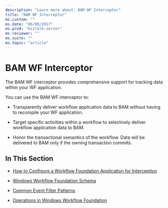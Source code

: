 ```yaml
---
description: "Learn more about: BAM WF Interceptor"
title: "BAM WF Interceptor"
ms.custom: ""
ms.date: "06/08/2017"
ms.prod: "biztalk-server"
ms.reviewer: ""
ms.suite: ""
ms.topic: "article"
---
```

# BAM WF Interceptor
The BAM WF interceptor provides comprehensive support for tracking data within your WF application.  
  
 You can use the BAM WF interceptor to:  
  
-   Transparently deliver workflow application data to BAM without having to recompile your WF application.  
  
-   Target specific activities within a workflow to selectively deliver workflow application data to BAM.  
  
-   Honor the transactional semantics of the workflow. Data will be delivered to BAM only if the owning transaction commits.  
  
## In This Section  
  
-   [How to Configure a Workflow Foundation Application for Interception](../core/how-to-configure-a-workflow-foundation-application-for-interception.md)  
  
-   [Windows Workflow Foundation Schema](../core/windows-workflow-foundation-schema.md)  
  
-   [Common Event Filter Patterns](../core/common-event-filter-patterns.md)  
  
-   [Operations in Windows Workflow Foundation](../core/operations-in-windows-workflow-foundation.md)

